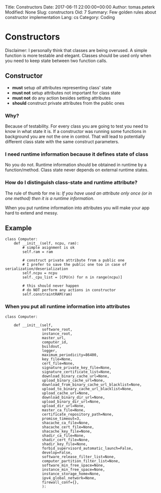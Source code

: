 Title: Constructors
Date: 2017-06-11 22:00:00+00:00
Author: tomas.peterk
Modified: None
Slug: constructors
Oid: 7
Summary: Few golden rules about constructor implementation
Lang: cs
Category: Coding

# Constructors

Disclaimer: I personally think that classes are being overused.
A simple function is more testable and elegant. Classes should
be used only when you need to keep state between two function calls.

## Constructor 

-  **must** setup *all* attributes representing class' state
-  **must not** setup attributes not important for class state
-  **must not** do any action besides setting attributes
-  **should** construct private attributes from the public ones

### Why?

Because of testability. For every class you are going to test you
need to know in what state it is. If a constructor was running some
functions in background you are not the one in control. That will
lead to potentially different class state with the same construct
parameters.

### I need runtime information because it defines state of class

No you do not. Runtime information should be obtained in runtime
by a function/method. Class state never depends on external runtime
states.

### How do I distinguish class-state and runtime attribute?

The rule of thumb for me is: *If you have used an attribute 
only once (or in one method) then it is a runtime information*.

When you put runtime information into attributes you will make
your app hard to extend and messy.


## Example

    class Computer:
        def __init__(self, ncpu, ram):
            # simple asignment is ok
            self.ram = ram

            # construct private attribute from a public one
            # I prefer to save the public one too in case of serialization/deserialization
            self.ncpu = ncpu
            self._cpu_list = [CPU(n) for n in range(ncpu)]

            # this should never happen
            # do NOT perform any actions in constructor
            self.constraintRAM(ram)


### When you put all runtime information into attributes

    class Computer:

        def __init__(self,
                     software_root,
                     instance_root,
                     master_url,
                     computer_id,
                     buildout,
                     logger,
                     maximum_periodicity=86400,
                     key_file=None,
                     cert_file=None,
                     signature_private_key_file=None,
                     signature_certificate_list=None,
                     download_binary_cache_url=None,
                     upload_binary_cache_url=None,
                     download_from_binary_cache_url_blacklist=None,
                     upload_to_binary_cache_url_blacklist=None,
                     upload_cache_url=None,
                     download_binary_dir_url=None,
                     upload_binary_dir_url=None,
                     upload_dir_url=None,
                     master_ca_file=None,
                     certificate_repository_path=None,
                     promise_timeout=3,
                     shacache_ca_file=None,
                     shacache_cert_file=None,
                     shacache_key_file=None,
                     shadir_ca_file=None,
                     shadir_cert_file=None,
                     shadir_key_file=None,
                     forbid_supervisord_automatic_launch=False,
                     develop=False,
                     software_release_filter_list=None,
                     computer_partition_filter_list=None,
                     software_min_free_space=None,
                     instance_min_free_space=None,
                     instance_storage_home=None,
                     ipv4_global_network=None,
                     firewall_conf={},
                     ):
